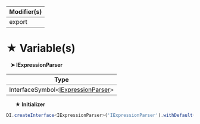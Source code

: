 | Modifier(s)                            |
|----------------------------------------|
| export |

# &#9733; Variable(s)

&nbsp;&nbsp; **&#10148; IExpressionParser**

| Type                        |
|-----------------------------|
| InterfaceSymbol&lt;[IExpressionParser](/runtime/binding/interface/expression-parser/iexpressionparser.md)&gt; |

&nbsp;&nbsp;&nbsp;&nbsp;&nbsp; **&#9733; Initializer**

```ts
DI.createInterface<IExpressionParser>('IExpressionParser').withDefault(x => x.singleton(ExpressionParser))
```
